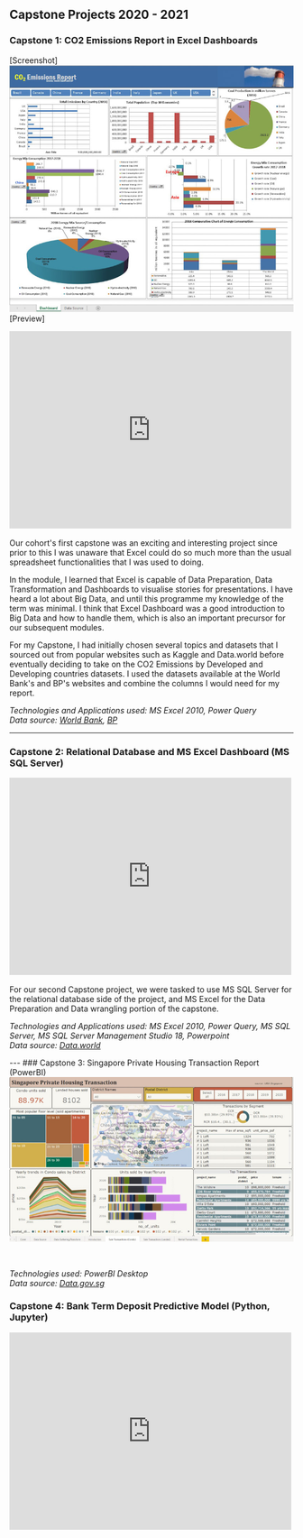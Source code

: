 ## Capstone Projects 2020 - 2021 

### Capstone 1: CO2 Emissions Report in Excel Dashboards 

<!--[download pdf](pdf/capstone_one_co2_emissions_report.pdf)-->
[Screenshot]
<br>
<img src="images/capstone_one_edited.jpg?raw=true"/><br>
[Preview]
<iframe width="500" height="350" frameborder="0" scrolling="no" src="https://onedrive.live.com/embed?resid=9A6420DDD56B8E97%21263&authkey=%21ACxR3avxbluSIuY&em=2&wdAllowInteractivity=False&wdHideGridlines=True&wdHideHeaders=True&wdInConfigurator=True"></iframe>
<p>Our cohort's first capstone was an exciting and interesting project since prior to this I was unaware that Excel could do so much more than the usual spreadsheet functionalities that I was used to doing. </p>
<p>In the module, I learned that Excel is capable of Data Preparation, Data Transformation and Dashboards to visualise stories for presentations. I have heard a lot about Big Data, and until this programme my knowledge of the term was minimal. I think that Excel Dashboard was a good introduction to Big Data and how to handle them, which is also an important precursor for our subsequent modules. </p>
<p>For my Capstone, I had initially chosen several topics and datasets that I sourced out from popular websites such as Kaggle and Data.world before eventually deciding to take on the CO2 Emissions by Developed and Developing countries datasets. I used the datasets available at the World Bank's and BP's websites and combine the columns I would need for my report.</p>

<p><em>Technologies and Applications used: MS Excel 2010, Power Query</em><br>
  <em>Data source: <a href="https://data.worldbank.org/indicator/EN.ATM.CO2E.PC" target="_blank">World Bank</a>, <a href="https://www.bp.com/content/dam/bp/business-sites/en/global/corporate/pdfs/energy-economics/statistical-review/bp-stats-review-2019-full-report.pdf" target="_blank">BP</a></em>
</p>

---
### Capstone 2: Relational Database and MS Excel Dashboard (MS SQL Server)
<!--[download pdf](pdf/capstone_two_newchic.pdf)-->
<!-- <img src="images/capstone_two_edited.jpg?raw=true"/> -->
<iframe src="https://onedrive.live.com/embed?cid=9A6420DDD56B8E97&amp;resid=9A6420DDD56B8E97%211975&amp;authkey=AGqvahx5Aua-KDo&amp;em=2&amp;wdAr=1.7777777777777777" width="500px" height="350px" frameborder="0">This is an embedded <a target="_blank" href="https://office.com">Microsoft Office</a> presentation, powered by <a target="_blank" href="https://office.com/webapps">Office</a>.</iframe>
<br>
<p>For our second Capstone project, we were tasked to use MS SQL Server for the relational database side of the project, and MS Excel for the Data Preparation and Data wrangling portion of the capstone.</p>
<p><em>Technologies and Applications used: MS Excel 2010, Power Query, MS SQL Server, MS SQL Server Management Studio 18, Powerpoint</em><br>
  <em>Data source: <a href="https://data.world/jfreex/products-catalog-from-newchiccom" target="_blank">Data.world</a></em>
</p>
---
### Capstone 3: Singapore Private Housing Transaction Report (PowerBI)
<img src="images/capstone_three_edited.jpg?raw=true"/>
<br>
<p>&nbsp;</p>
<p><em>Technologies used: PowerBI Desktop</em><br>
  <em>Data source: <a href="https://data.gov.sg/" target="_blank">Data.gov.sg</a></em>
</p>

### Capstone 4: Bank Term Deposit Predictive Model (Python, Jupyter)
<!-- [download pdf](pdf/capstone_four_bank.pptx.pdf)
<img src="images/capstone_four_edited.jpg?raw=true"/> -->
<iframe src="https://onedrive.live.com/embed?cid=9A6420DDD56B8E97&amp;resid=9A6420DDD56B8E97%211970&amp;authkey=AAIY_1D4uG2QClI&amp;em=2&amp;wdAr=1.7777777777777777" width="500px" height="350px" frameborder="0">This is an embedded <a target="_blank" href="https://office.com">Microsoft Office</a> presentation, powered by <a target="_blank" href="https://office.com/webapps">Office</a>.</iframe>
<br>
<p>&nbsp;</p>

